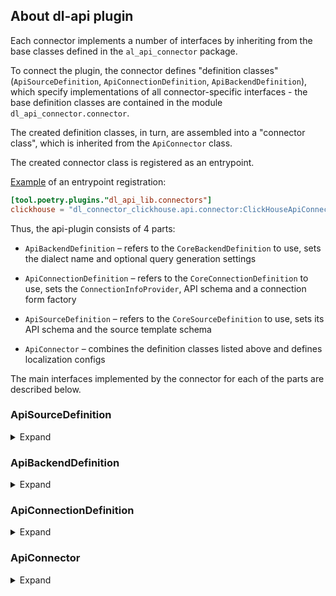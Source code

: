 ## About dl-api plugin

Each connector implements a number of interfaces by inheriting from the base classes defined in the `al_api_connector` package.

To connect the plugin, the connector defines "definition classes" (`ApiSourceDefinition`, `ApiConnectionDefinition`, `ApiBackendDefinition`),
which specify implementations of all connector-specific interfaces - the base definition classes are contained in the module `dl_api_connector.connector`.

The created definition classes, in turn, are assembled into a "connector class", which is inherited from the `ApiConnector` class.

The created connector class is registered as an entrypoint.

[Example](https://github.com/datalens-tech/datalens-backend/blob/47345c2d7c8f008c03e77054211c0f193ca1c929/lib/dl_connector_clickhouse/pyproject.toml#L42-L43) of an entrypoint registration:
```toml
[tool.poetry.plugins."dl_api_lib.connectors"]
clickhouse = "dl_connector_clickhouse.api.connector:ClickHouseApiConnector"
```

Thus, the api-plugin consists of 4 parts:
- `ApiBackendDefinition` – refers to the `CoreBackendDefinition` to use, sets the dialect name and optional query generation settings

- `ApiConnectionDefinition` – refers to the `CoreConnectionDefinition` to use, sets the `ConnectionInfoProvider`, API schema and a connection form factory

- `ApiSourceDefinition` – refers to the `CoreSourceDefinition` to use, sets its API schema and the source template schema

- `ApiConnector` – combines the definition classes listed above and defines localization configs

The main interfaces implemented by the connector for each of the parts are described below.


### ApiSourceDefinition

<details>
<summary>Expand</summary>

The Template API schema is defined in the form in which:
- the DataSource is returned from the connection when the DataSource list is requested (`/<connection_id>/info/sources` handler)
- the DataSource is accepted by the dataset when it is added

The source is added to the dataset as follows:
- a list of DataSource templates (sets of parameters) is obtained from the connection via the `/<connection_id>/info/sources` handler
- ordinary DataSources are sent to the dataset to be added via the `add_source` action as is 
- `freeform_sources` are sent in the same way, but with additional input from the user

The API schema is defined in the form in which the DataSource is accepted when its schema is requested (`/<connection_id>/info/source/schema` handler).

</details>


### ApiBackendDefinition

<details>
<summary>Expand</summary>

Additional settings control the way the query is built, base specification is enough for most of the connectors. See `ApiBackendDefinition` inheritors for examples.

</details>


### ApiConnectionDefinition

<details>
<summary>Expand</summary>

#### ConnectionInfoProvider

ConnectionInfoProvider is used to get the localized name of the connection type and the alias by which the creation form can be accessed
in addition to its conn_type version, that is, if an alias is specified, both links will work:
- `https://<datalens-host>/connections/new/<conn_type>`
- `https://<datalens-host>/connections/new/<conn_alias>`

#### ConnectionFormFactory

Form factory is used to build backend driven forms when creating and editing connections, the form config consists of two main parts:
- the layout of the inputs
- the schema for sending their values to the API

#### ConnectionSchema

Marshmallow schema that contains fields for both issuing and creating/editing a connection object.
The `dl_api_connector.api_schema` contains a number of mixins to identify commonly used parts of a schema (raw_sql_level, cache TTL, etc.).

</details>


### ApiConnector

<details>
<summary>Expand</summary>

Combines all the definitions described above.

#### Translation configs

A set of `TranslationConfig` objects that specify translations of connector-specific texts, such as the connection type name and texts for its form labels.

</details>
